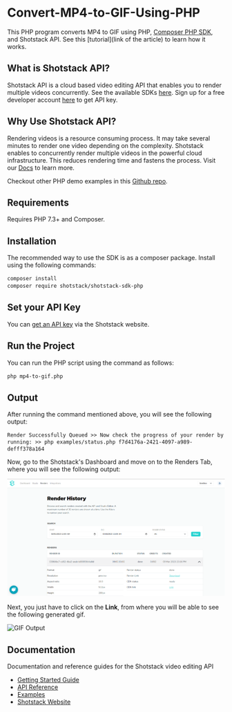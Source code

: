 # Convert-MP4-to-GIF-Using-PHP

This PHP program converts MP4 to GIF using PHP, [Composer PHP SDK](https://github.com/shotstack/shotstack-sdk-php), and Shotstack API. See this [tutorial](link of the article) to learn how it works.

## What is Shotstack API?

Shotstack API is a cloud based video editing API that enables you to render multiple videos concurrently. See the available SDKs [here](https://shotstack.io/docs/guide/sdks/). Sign up for a free developer account [here](https://dashboard.shotstack.io/register?utm_source=github&utm_campaign=sample_repos) to get API key.

## Why Use Shotstack API?

Rendering videos is a resource consuming process. It may take several minutes to render one video depending on the complexity. Shotstack enables to concurrently render multiple videos in the powerful cloud infrastructure. This reduces rendering time and fastens the process. Visit our [Docs](https://shotstack.io/docs/guide/getting-started/core-concepts/?utm_source=github&utm_campaign=sample_repos) to learn more.

Checkout other PHP demo examples in this [Github repo](https://github.com/shotstack/php-demos/tree/main/examples).

## Requirements

Requires PHP 7.3+ and Composer.

## Installation

The recommended way to use the SDK is as a composer package. Install using the following commands:

```bash
composer install
composer require shotstack/shotstack-sdk-php
```

## Set your API Key

You can [get an API key](http://shotstack.io/?utm_source=github&utm_medium=demos&utm_campaign=php_sdk) via the Shotstack website.

## Run the Project

You can run the PHP script using the command as follows:

```bash
php mp4-to-gif.php
```

## Output

After running the command mentioned above, you will see the following output:

```
Render Successfully Queued >> Now check the progress of your render by running: >> php examples/status.php f7d4176a-2421-4097-a989-defff378a164
```

Now, go to the Shotstack's Dashboard and move on to the Renders Tab, where you will see the following output:

![Shotstack Dashboard](./Images/RenderDashboard.PNG)

Next, you just have to click on the **Link**, from where you will be able to see the following generated gif.

![GIF Output](https://cdn.shotstack.io/au/stage/7okmvmdcv8/03864bc7-cd82-4ba2-aeab-b888f3644a8d.gif?_gl=1*1p55cmc*_ga*MTM4NDkxNTczNi4xNjc3NjA2MjM1*_ga_0KPVTRT370*MTY3ODM4NTg0Ny43LjEuMTY3ODM4NTg4NS4wLjAuMA..&_ga=2.133091977.625403476.1678381798-1384915736.1677606235)

## Documentation

Documentation and reference guides for the Shotstack video editing API

* [Getting Started Guide]()
* [API Reference](https://shotstack.io/docs/api/)
* [Examples](https://github.com/shotstack/php-demos)
* [Shotstack Website](https://shotstack.io/)
